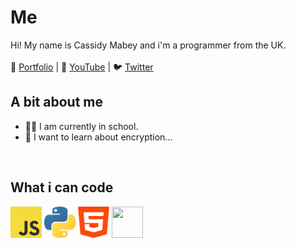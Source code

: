 #  Me
Hi! My name is Cassidy Mabey and i'm a programmer from the UK.
<br><br>
📑 [Portfolio](https://wintrcat.uk/) | 🎥 [YouTube](https://www.youtube.com/@wintrcat) | 🐦 [Twitter](https://x.com/wintrcat_)

## A bit about me
- 👨‍🎓 I am currently in school.
- 🔐 I want to learn about encryption...

<br>

## What i can code
<div>
  <img src="./assets/javascript.png" width="50px" height="50px">
  <img src="./assets/python.png" width="50px" height="50px">
  <img src="./assets/html.png" width="50px" height="50px">
  <img src="./assets/java.png" width="50px" height="50px">
</div>

